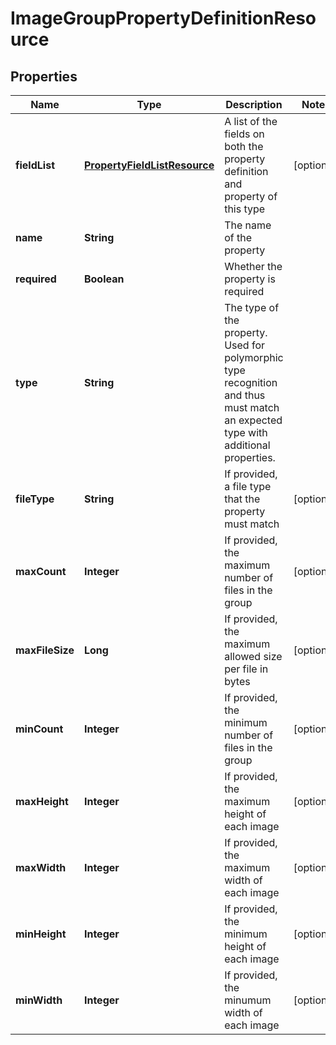 
# ImageGroupPropertyDefinitionResource

## Properties
Name | Type | Description | Notes
------------ | ------------- | ------------- | -------------
**fieldList** | [**PropertyFieldListResource**](PropertyFieldListResource.md) | A list of the fields on both the property definition and property of this type |  [optional]
**name** | **String** | The name of the property | 
**required** | **Boolean** | Whether the property is required | 
**type** | **String** | The type of the property. Used for polymorphic type recognition and thus must match an expected type with additional properties. | 
**fileType** | **String** | If provided, a file type that the property must match |  [optional]
**maxCount** | **Integer** | If provided, the maximum number of files in the group |  [optional]
**maxFileSize** | **Long** | If provided, the maximum allowed size per file in bytes |  [optional]
**minCount** | **Integer** | If provided, the minimum number of files in the group |  [optional]
**maxHeight** | **Integer** | If provided, the maximum height of each image |  [optional]
**maxWidth** | **Integer** | If provided, the maximum width of each image |  [optional]
**minHeight** | **Integer** | If provided, the minimum height of each image |  [optional]
**minWidth** | **Integer** | If provided, the minumum width of each image |  [optional]



